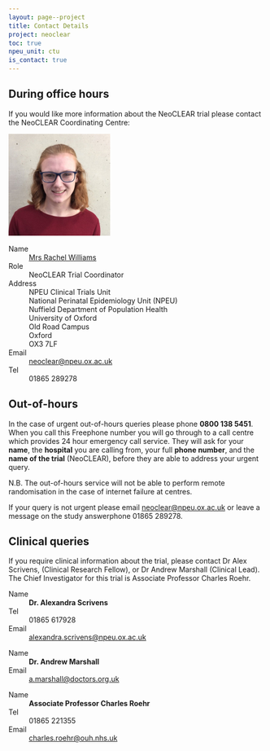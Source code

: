 ```yaml
---
layout: page--project
title: Contact Details
project: neoclear
toc: true
npeu_unit: ctu
is_contact: true
---
```


## During office hours

If you would like more information about the NeoCLEAR trial please contact the NeoCLEAR Coordinating Centre:

<div>
    <img src="/img/avatars/rachel-williams-889-avatar.jpg?s=200" alt="" class="c-contact-avatar d-bands t-neoclear">
</div>

<dl class="c-contact-list" itemscope="" itemtype="http://schema.org/Person">
	<dt>Name</dt>
	<dd class="name"><svg display="none" class="icon feather" aria-hidden="true"><use xlink:href="#icon-person"></use></svg><a href="https://www.npeu.ox.ac.uk/people/rachel-williams-889" itemprop="name">Mrs Rachel Williams</a></dd>
	<dt>Role</dt>
	<dd itemprop="jobTitle">NeoCLEAR Trial Coordinator</dd>
	<dt>Address</dt>
	<dd itemscope="" itemtype="http://schema.org/PostalAddress"><svg display="none" class="icon feather" aria-hidden="true"><use xlink:href="#icon-building"></use></svg><span itemprop="streetAddress">NPEU Clinical Trials Unit<br>
	National Perinatal Epidemiology Unit (NPEU)<br>
	Nuffield Department of Population Health<br>
	University of Oxford<br>
	Old Road Campus </span><br>
	<span itemprop="addressLocality">Oxford</span><br>
	<span itemprop="postalCode">OX3 7LF</span></dd>
	<dt>Email</dt>
	<dd itemprop="email" class=""><svg display="none" class="icon feather" aria-hidden="true"><use xlink:href="#icon-email"></use></svg><a href="mailto:neoclear@npeu.ox.ac.uk" itemprop="email">neoclear@npeu.ox.ac.uk</a></dd>
	<dt>Tel</dt>
	<dd itemprop="telephone" class=""><svg display="none" class="icon feather" aria-hidden="true"><use xlink:href="#icon-phone"></use></svg>01865 289278</dd>
</dl>

## Out-of-hours

In the case of urgent out-of-hours queries please phone <strong>0800 138 5451</strong>. When you call this Freephone number you will go through to a call centre which provides 24 hour emergency call service. They will ask for your <strong>name</strong>, the <strong>hospital</strong> you are calling from, your full <strong>phone number</strong>, and the <strong>name of the trial</strong> (NeoCLEAR), before they are able to address your urgent query.

N.B. The out-of-hours service will not be able to perform remote randomisation in the case of internet failure at centres.

If your query is not urgent please email <a href="mailto:neoclear@npeu.ox.ac.uk">neoclear@npeu.ox.ac.uk</a> or leave a message on the study answerphone 01865 289278.

## Clinical queries

If you require clinical information about the trial, please contact Dr Alex Scrivens, (Clinical Research Fellow), or Dr Andrew Marshall (Clinical Lead). The Chief Investigator for this trial is Associate Professor Charles Roehr.

<dl class="c-contact-list" itemscope="itemscope" itemtype="http://schema.org/Person">
	<dt>Name</dt>
	<dd class="name"><svg display="none" class="icon feather" aria-hidden="true"><use xlink:href="#icon-person"></use></svg><b><span itemprop="honorificPrefix">Dr.</span> <span itemprop="name">Alexandra Scrivens</span></b></dd>
	<dt>Tel</dt>
	<dd itemprop="telephone" class=""><svg display="none" class="icon feather" aria-hidden="true"><use xlink:href="#icon-phone"></use></svg>01865 617928</dd>
	<dt>Email</dt>
	<dd itemprop="email" class=""><svg display="none" class="icon feather" aria-hidden="true"><use xlink:href="#icon-email"></use></svg><a href="mailto:alexandra.scrivens@npeu.ox.ac.uk" itemprop="email">alexandra.scrivens@npeu.ox.ac.uk</a></dd>
</dl>

<dl class="c-contact-list" itemscope="itemscope" itemtype="http://schema.org/Person">
	<dt>Name</dt>
	<dd class="name"><svg display="none" class="icon feather" aria-hidden="true"><use xlink:href="#icon-person"></use></svg><b><span itemprop="honorificPrefix">Dr.</span> <span itemprop="name">Andrew Marshall </span></b></dd>
	<dt>Email</dt>
	<dd itemprop="email" class=""><svg display="none" class="icon feather" aria-hidden="true"><use xlink:href="#icon-email"></use></svg><a href="mailto:a.marshall@doctors.org.uk" itemprop="email">a.marshall@doctors.org.uk</a></dd>
</dl>

<dl class="c-contact-list" itemscope="itemscope" itemtype="http://schema.org/Person">
	<dt>Name</dt>
	<dd class="name"><svg display="none" class="icon feather" aria-hidden="true"><use xlink:href="#icon-person"></use></svg><b><span itemprop="honorificPrefix">Associate Professor</span> <span itemprop="name">Charles Roehr</span></b></dd>
	<dt>Tel</dt>
	<dd itemprop="telephone" class=""><svg display="none" class="icon feather" aria-hidden="true"><use xlink:href="#icon-phone"></use></svg>01865 221355</dd>
	<dt>Email</dt>
	<dd itemprop="email" class=""><svg display="none" class="icon feather" aria-hidden="true"><use xlink:href="#icon-email"></use></svg><a href="mailto:charles.roehr@ouh.nhs.uk" itemprop="email">charles.roehr@ouh.nhs.uk</a></dd>
</dl>
